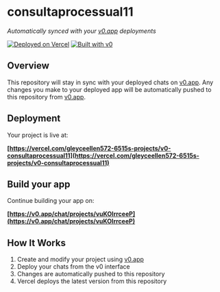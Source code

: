 # consultaprocessual11

*Automatically synced with your [v0.app](https://v0.app) deployments*

[![Deployed on Vercel](https://img.shields.io/badge/Deployed%20on-Vercel-black?style=for-the-badge&logo=vercel)](https://vercel.com/gleyceellen572-6515s-projects/v0-consultaprocessual11)
[![Built with v0](https://img.shields.io/badge/Built%20with-v0.app-black?style=for-the-badge)](https://v0.app/chat/projects/vuKOlrrceeP)

## Overview

This repository will stay in sync with your deployed chats on [v0.app](https://v0.app).
Any changes you make to your deployed app will be automatically pushed to this repository from [v0.app](https://v0.app).

## Deployment

Your project is live at:

**[https://vercel.com/gleyceellen572-6515s-projects/v0-consultaprocessual11](https://vercel.com/gleyceellen572-6515s-projects/v0-consultaprocessual11)**

## Build your app

Continue building your app on:

**[https://v0.app/chat/projects/vuKOlrrceeP](https://v0.app/chat/projects/vuKOlrrceeP)**

## How It Works

1. Create and modify your project using [v0.app](https://v0.app)
2. Deploy your chats from the v0 interface
3. Changes are automatically pushed to this repository
4. Vercel deploys the latest version from this repository